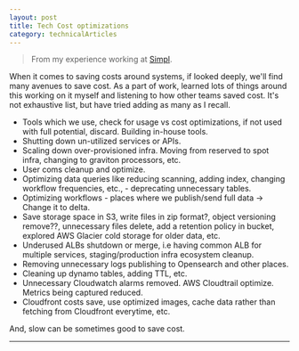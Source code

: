 ```yaml
---
layout: post
title: Tech Cost optimizations
category: technicalArticles
---
```


> From my experience working at [Simpl](https://simpl.com/).

When it comes to saving costs around systems, if looked deeply, we'll find many avenues to save cost. As a part of work, learned lots of things around this working on it myself and listening to how other teams saved cost.
It's not exhaustive list, but have tried adding as many as I recall. 
- Tools which we use, check for usage vs cost optimizations, if not used with full potential, discard. Building in-house tools. 
- Shutting down un-utilized services or APIs. 
- Scaling down over-provisioned infra. Moving from reserved to spot infra, changing to graviton processors, etc. 
- User coms cleanup and optimize. 
- Optimizing data queries like reducing scanning, adding index, changing workflow frequencies, etc., - deprecating unnecessary tables.
- Optimizing workflows - places where we publish/send full data -> Change it to delta. 
- Save storage space in S3, write files in zip format?, object versioning remove??, unnecessary files delete, add a retention policy in bucket, explored AWS Glacier cold storage for older data, etc. 
- Underused ALBs shutdown or merge, i.e having common ALB for multiple services, staging/production infra ecosystem cleanup. 
- Removing unnecessary logs publishing to Opensearch and other places. 
- Cleaning up dynamo tables, adding TTL, etc. 
- Unnecessary Cloudwatch alarms removed. AWS Cloudtrail optimize. Metrics being captured reduced. 
- Cloudfront costs save, use optimized images, cache data rather than fetching from Cloudfront everytime, etc.

And, slow can be sometimes good to save cost. 

--------------------------------------------------
